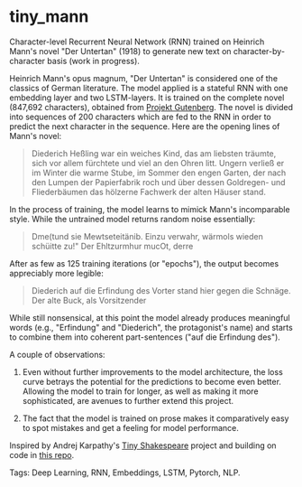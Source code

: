 # tiny_mann
Character-level Recurrent Neural Network (RNN) trained on Heinrich Mann's novel "Der Untertan" (1918) to generate new text on character-by-character basis (work in progress). 

Heinrich Mann's opus magnum, "Der Untertan" is considered one of the classics of German literature. The model applied is a stateful RNN with one embedding layer and two LSTM-layers. It is trained on the complete novel (847,692 characters), obtained from [Projekt Gutenberg](https://www.projekt-gutenberg.org/mannh/untertan/untertan.html). The novel is divided into sequences of 200 characters which are fed to the RNN in order to predict the next character in the sequence. Here are the opening lines of Mann's novel: 

> Diederich Heßling war ein weiches Kind, das am liebsten träumte, sich vor allem fürchtete und viel an den Ohren litt. Ungern verließ er im Winter die warme Stube, im Sommer den engen Garten, der nach den Lumpen der Papierfabrik roch und über dessen Goldregen- und Fliederbäumen das hölzerne Fachwerk der alten Häuser stand.

In the process of training, the model learns to mimick Mann's incomparable style. While the untrained model returns random noise essentially: 

> Dme(tund sie Mewtseteitänib. Einzu verwahr, wärmols wieden schüitte zu!" Der Ehltzurmhur mucOt, derre

After as few as 125 training iterations (or "epochs"), the output becomes appreciably more legible: 

> Diederich auf die Erfindung des Vorter stand hier gegen die Schnäge. Der alte Buck, als Vorsitzender

While still nonsensical, at this point the model already produces meaningful words (e.g., "Erfindung" and "Diederich", the protagonist's name) and starts to combine them into coherent part-sentences ("auf die Erfindung des"). 

A couple of observations: 

1. Even without further improvements to the model architecture, the loss curve betrays the potential for the predictions to become even better. Allowing the model to train for longer, as well as making it more sophisticated, are avenues to further extend this project. 

1. The fact that the model is trained on prose makes it comparatively easy to spot mistakes and get a feeling for model performance. 

Inspired by Andrej Karpathy's [Tiny Shakespeare](https://github.com/karpathy/char-rnn) project and building on code in [this repo](https://github.com/spro/practical-pytorch/blob/master/char-rnn-generation/char-rnn-generation.ipynb). 

Tags: Deep Learning, RNN, Embeddings, LSTM, Pytorch, NLP. 
